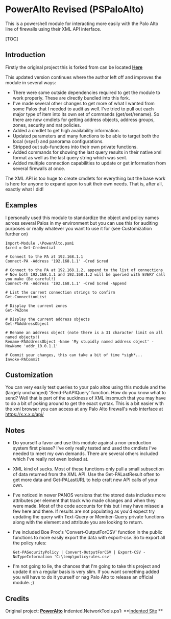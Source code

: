 # PowerAlto Revised (PSPaloAlto)

This is a powershell module for interacting more easily with the Palo Alto line of firewalls using their XML API interface.

[TOC]

## Introduction
Firstly the original project this is forked from can be located **[Here](http://brianaddicks.github.com/poweralto)**

This updated version continues where the author left off and improves the module in several ways:
- There were some outside dependencies required to get the module to work properly. These are directly bundled into this fork.
- I've made several other changes to get more of what I wanted from some Palos that I needed to audit as well. I've tried to pull out each major type of item into its own set of commands (get/set/rename). So there are now cmdlets for getting address objects, address groups, zones, security and nat policies.
- Added a cmdlet to get high availability information.
- Updated parameters and many functions to be able to target both the local (vsys1) and panorama configurations.
- Stripped out sub-functions into their own private functions.
- Added commands for showing the last query results in their native xml format as well as the last query string which was sent.
- Added multiple connection capabilities to update or get information from several firewalls at once.

The XML API is too huge to create cmdlets for everything but the base work is here for anyone to expand upon to suit their own needs. That is, after all, exactly what I did!

## Examples
I personally used this module to standardize the object and policy names across several Palos in my environment but you can use this for auditing purposes or really whatever you want to use it for (see Customization further on)

```
Import-Module .\PowerAlto.psm1
$cred = Get-Credential

# Connect to the PA at 192.168.1.1
Connect-PA -Address '192.168.1.1' -Cred $cred

# Connect to the PA at 192.168.1.2, append to the list of connections
# Now both 192.168.1.1 and 192.168.1.2 will be queried with EVERY call you make (Be careful!)
Connect-PA -Address '192.168.1.1' -Cred $cred -Append

# List the current connection strings to confirm
Get-ConnectionList

# Display the current zones
Get-PAZone

# Display the current address objects
Get-PAAddressObject

# Rename an address object (note there is a 31 character limit on all named objects!)
Rename-PAAddressObject -Name 'My stupidly named address object' -NewName 'addr_10.0.1.1'

# Commit your changes, this can take a bit of time *sigh*...
Invoke-PACommit
```

## Customization
You can very easily test queries to your palo altos using this module and the (largely unchanged) 'Send-PaAPIQuery' function. How do you know what to send? Well that is part of the suckiness of XML insomuch that you may have to do a bit of poking around to get the exact syntax. This is a bit easier with the xml browser you can access at any Palo Alto firewall's web interface at https://x.x.x.x/api/

## Notes
- Do yourself a favor and use this module against a non-production system first please? I've only really tested and used the cmdlets I've needed to meet my own demands. There are several others included which I've really not even looked at.
- XML kind of sucks. Most of these functions only pull a small subsection of data returned from the XML API. Use the Get-PALastResult often to get more data and Get-PALastURL to help craft new API calls of your own.
- I've noticed in newer PANOS versions that the stored data includes more attributes per element that track who made changes and when they were made. Most of the code accounts for this but i may have missed a few here and there. If results are not populating as you'd expect try updating the query with Text-Query or Member-Query private functions along with the element and attribute you are looking to return.
- I've included Boe Prox's 'Convert-OutputForCSV' function in the public functions to more easily export the data with export-csv. So to export all the policy rules:

    `Get-PASecurityPolicy | Convert-OutputForCSV | Export-CSV -NoTypeInformation 'C:\temp\policyrules.csv'`

- I'm not going to lie, the chances that I'm going to take this project and update it on a regular basis is very slim. If you want something added you will have to do it yourself or nag Palo Alto to release an official module. ;)

## Credits
Original project: **[PowerAlto](http://brianaddicks.github.com/poweralto)**
Indented.NetworkTools.ps1: **[Indented Site](http://www.indented.co.uk) **




